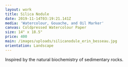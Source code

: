 ```yaml
---
layout: work
title: Silica Nodule
date: 2019-11-14T03:19:21.141Z
media: 'Watercolour, Gouache, and Oil Marker'
canvas: Coldpressed Watercolour Paper
size: 14" x 18.5"
price: 400
main: /images/uploads/silicanodule_erin_besseau.jpg
orientation: Landscape
---
```

Inspired by the natural biochemistry of sedimentary rocks.

